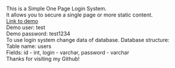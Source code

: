This is a Simple One Page Login System.<br />
It allows you to secure a single page or more static content.<br />
<a href="https://wztfj.000webhostapp.com/simple-one-page-login/">Link to demo</a><br />
Demo user: test<br />
Demo password: test1234<br />
To use login system change data of database. Database structure:<br />
Table name: users<br />
Fields: id - int, login - varchar, password - varchar<br />
Thanks for visiting my Github!
